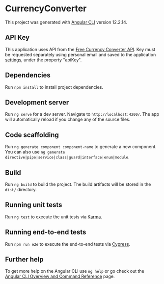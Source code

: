 # CurrencyConverter

This project was generated with [Angular CLI](https://github.com/angular/angular-cli) version 12.2.14.

## API Key

This application uses API from the [Free Currency Converter API](https://free.currencyconverterapi.com/). Key must be requested separately using personal email and saved to the application [settings](./src/assets/settings/app-settings.json), under the property "apiKey".

## Dependencies

Run `npm install` to install project dependencies.

## Development server

Run `ng serve` for a dev server. Navigate to `http://localhost:4200/`. The app will automatically reload if you change any of the source files.

## Code scaffolding

Run `ng generate component component-name` to generate a new component. You can also use `ng generate directive|pipe|service|class|guard|interface|enum|module`.

## Build

Run `ng build` to build the project. The build artifacts will be stored in the `dist/` directory.

## Running unit tests

Run `ng test` to execute the unit tests via [Karma](https://karma-runner.github.io).

## Running end-to-end tests

Run `npm run e2e` to execute the end-to-end tests via [Cypress](https://www.cypress.io/).

<!-- ## Docker support

Support for [Docker](https://www.docker.com/) containers is available. Run `docker compose up` to build and run the containers, the application will be available at `http://localhost:4200/`.

End-to-end tests will run automatically and results will be printed out to the console. Run `docker compose up converter` instead to run the application without e2e tests. -->

## Further help

To get more help on the Angular CLI use `ng help` or go check out the [Angular CLI Overview and Command Reference](https://angular.io/cli) page.
